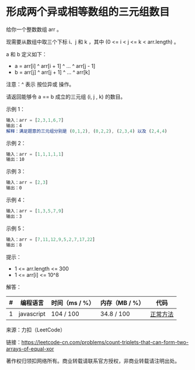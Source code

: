 # 形成两个异或相等数组的三元组数目

给你一个整数数组 arr 。

现需要从数组中取三个下标 i、j 和 k ，其中 (0 <= i < j <= k < arr.length) 。

a 和 b 定义如下：

- a = arr[i] ^ arr[i + 1] ^ ... ^ arr[j - 1]
- b = arr[j] ^ arr[j + 1] ^ ... ^ arr[k]

注意：^ 表示 按位异或 操作。

请返回能够令 a == b 成立的三元组 (i, j , k) 的数目。

示例 1：

``` javascript
输入：arr = [2,3,1,6,7]
输出：4
解释：满足题意的三元组分别是 (0,1,2), (0,2,2), (2,3,4) 以及 (2,4,4)
```

示例 2：

``` javascript
输入：arr = [1,1,1,1,1]
输出：10
```

示例 3：

``` javascript
输入：arr = [2,3]
输出：0
```

示例 4：

``` javascript
输入：arr = [1,3,5,7,9]
输出：3
```

示例 5：

``` javascript
输入：arr = [7,11,12,9,5,2,7,17,22]
输出：8
```

提示：

- 1 <= arr.length <= 300
- 1 <= arr[i] <= 10^8

解答：

**#**|**编程语言**|**时间（ms / %）**|**内存（MB / %）**|**代码**
--|--|--|--|--
1|javascript|104 / 100|34.8 / 100|[正常方法](./javascript/ac_v1.js)

来源：力扣（LeetCode）

链接：https://leetcode-cn.com/problems/count-triplets-that-can-form-two-arrays-of-equal-xor

著作权归领扣网络所有。商业转载请联系官方授权，非商业转载请注明出处。
